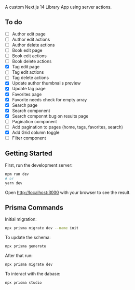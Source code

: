 A custom Next.js 14 Library App using server actions.

## To do
- [ ] Author edit page
- [ ] Author edit actions
- [ ] Author delete actions
- [ ] Book edit page
- [ ] Book edit actions
- [ ] Book delete actions
- [x] Tag edit page
- [ ] Tag edit actions
- [ ] Tag delete actions
- [x] Update author thumbnails preview
- [x] Update tag page
- [x] Favorites page
- [x] Favorite needs check for empty array
- [x] Search page
- [x] Search component
- [x] Search componnt bug on results page
- [ ] Pagination component
- [ ] Add pagination to pages (home, tags, favorites, search)
- [x] Add Grid column toggle
- [ ] Filter component

## Getting Started

First, run the development server:

```bash
npm run dev
# or
yarn dev
```

Open [http://localhost:3000](http://localhost:3000) with your browser to see the result.

## Prisma Commands

Initial migration:
```bash
npx prisma migrate dev --name init
```

To update the schema:
```bash
npx prisma generate
```

After that run:
```bash
npx prisma migrate dev
```

To interact with the dabase:
```bash
npx prisma studio
```
